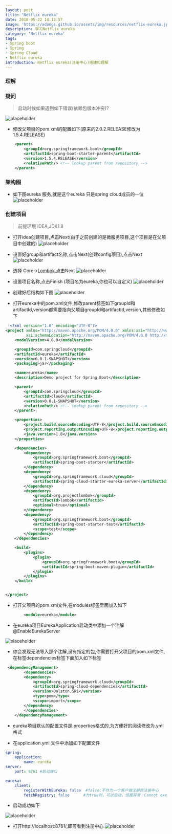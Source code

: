 ```yaml
---
layout: post
title: "Netflix eureka"
date: 2018-05-22 14:13:57
image: 'https://adongs.github.io/assets/img/resources/netflix-eureka.jpg'
description: 学习Netflix eureka
category: 'Netflix eureka'
tags:
- Spring boot
- Spring
- Spring Cloud
- Netflix eureka
introduction: Netflix eureka(注册中心)搭建和理解
---
```


### 理解


### 疑问

> 启动时候如果遇到如下错误(依赖包版本冲突)?

![placeholder](https://adongs.github.io/assets/img/blog/springcloud/eureka/7.jpg "idea创建项目")

- 修改父项目的pom.xml的配置如下(原来的2.0.2.RELEASE修改为1.5.4.RELEASE)

```xml
    <parent>
        <groupId>org.springframework.boot</groupId>
        <artifactId>spring-boot-starter-parent</artifactId>
        <version>1.5.4.RELEASE</version>
        <relativePath/> <!-- lookup parent from repository -->
    </parent>
```

### 架构图

- 如下图eureka 服务,就是这个eureka 只是spring cloud成员的一位
![placeholder](https://adongs.github.io/assets/img/blog/springcloud/config/14.jpg "idea创建项目")


### 创建项目

>前提环境 IDEA,JDK1.8

- 打开idea创建项目,点击Next(由于之前创建的是微服务项目,这个项目是在父项目中创建的)
![placeholder](https://adongs.github.io/assets/img/blog/springcloud/eureka/1.jpg "idea创建项目")

- 设置好group和artifact名称,点击Next(创建config项目),点击Next
![placeholder](https://adongs.github.io/assets/img/blog/springcloud/eureka/2.jpg "idea创建项目")

- 选择 Core-><a href="https://www.zhihu.com/question/42348457">Lombok</a>,点击Next
![placeholder](https://adongs.github.io/assets/img/blog/springcloud/eureka/3.jpg "idea创建项目")

- 设置项目名称,点击Finish (项目名为eureka,你也可以自定义)
![placeholder](https://adongs.github.io/assets/img/blog/springcloud/eureka/4.jpg "idea创建项目")

- 创建好后结构如下图
![placeholder](https://adongs.github.io/assets/img/blog/springcloud/eureka/5.jpg "idea创建项目")

- 打开eureka中的pom.xml文件,修改parent标签如下groupId和artifactId,version都需要指向父项目groupId和artifactId,version,其他修改如下

```xml
  <?xml version="1.0" encoding="UTF-8"?>
<project xmlns="http://maven.apache.org/POM/4.0.0" xmlns:xsi="http://www.w3.org/2001/XMLSchema-instance"
         xsi:schemaLocation="http://maven.apache.org/POM/4.0.0 http://maven.apache.org/xsd/maven-4.0.0.xsd">
    <modelVersion>4.0.0</modelVersion>

    <groupId>com.springcloud</groupId>
    <artifactId>eureka</artifactId>
    <version>0.0.1-SNAPSHOT</version>
    <packaging>jar</packaging>

    <name>eureka</name>
    <description>Demo project for Spring Boot</description>

    <parent>
        <groupId>com.springcloud</groupId>
        <artifactId>cloud</artifactId>
        <version>0.0.1-SNAPSHOT</version>
        <relativePath/> <!-- lookup parent from repository -->
    </parent>

    <properties>
        <project.build.sourceEncoding>UTF-8</project.build.sourceEncoding>
        <project.reporting.outputEncoding>UTF-8</project.reporting.outputEncoding>
        <java.version>1.8</java.version>
    </properties>

    <dependencies>
        <dependency>
            <groupId>org.springframework.boot</groupId>
            <artifactId>spring-boot-starter</artifactId>
        </dependency>
        <dependency>
            <groupId>org.springframework.cloud</groupId>
            <artifactId>spring-cloud-starter-eureka-server</artifactId>
        </dependency>
        <dependency>
            <groupId>org.projectlombok</groupId>
            <artifactId>lombok</artifactId>
            <optional>true</optional>
        </dependency>
        <dependency>
            <groupId>org.springframework.boot</groupId>
            <artifactId>spring-boot-starter-test</artifactId>
            <scope>test</scope>
        </dependency>
    </dependencies>

    <build>
        <plugins>
            <plugin>
                <groupId>org.springframework.boot</groupId>
                <artifactId>spring-boot-maven-plugin</artifactId>
            </plugin>
        </plugins>
    </build>


</project>
```

- 打开父项目的pom.xml文件,在modules标签里面加入如下

```xml
        <module>eureka</module>
```

- 在eureka项目EurekaApplication启动类中添加一个注解@EnableEurekaServer

![placeholder](https://adongs.github.io/assets/img/blog/springcloud/eureka/6.jpg "idea创建项目")

- 你会发现无法导入那个注解,没有指定的包,你需要打开父项目的pom.xml文件,
在标签dependencies标签下面加入如下标签

```xml
 <dependencyManagement>
        <dependencies>
        <dependency>
            <groupId>org.springframework.cloud</groupId>
            <artifactId>spring-cloud-dependencies</artifactId>
            <version>Dalston.SR1</version>
            <type>pom</type>
            <scope>import</scope>
        </dependency>
        </dependencies>
    </dependencyManagement>
```

- eureka项目默认的配置文件是.properties格式的,为方便好的阅读修改为.yml格式


- 在application.yml 文件中添加如下配置文件

```yml
spring:
    application:
        name: eureka
server:
    port: 8761 #启动端口

eureka:
    client:
        registerWithEureka: false  #false:不作为一个客户端注册到注册中心
        fetchRegistry: false      #为true时，可以启动，但报异常：Cannot execute request on any known server
```

- 启动成功如下

![placeholder](https://adongs.github.io/assets/img/blog/springcloud/eureka/8.jpg "idea创建项目")


- 打开http://localhost:8761/,即可看到注册中心
![placeholder](https://adongs.github.io/assets/img/blog/springcloud/eureka/9.jpg "idea创建项目")




